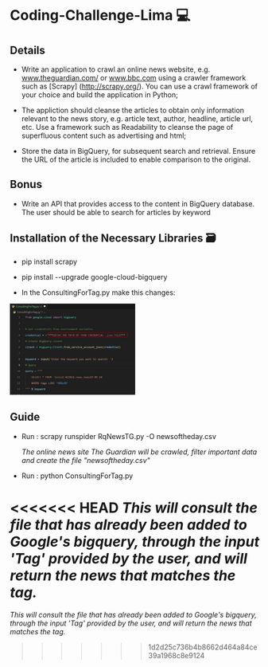 # Coding-Challenge-Lima 💻


## Details

- Write an application to crawl an online news website, e.g. www.theguardian.com/ or www.bbc.com using a crawler framework such as [Scrapy] (http://scrapy.org/). You can use a crawl framework of your choice and build the application in Python;

- The appliction should cleanse the articles to obtain only information relevant to the news story, e.g. article text, author, headline, article url, etc. Use a framework such as Readability to cleanse the page of superfluous content such as advertising and html;

- Store the data in BigQuery, for subsequent search and retrieval. Ensure the URL of the article is included to enable comparison to the original.

## Bonus
- Write an API that provides access to the content in BigQuery database. The user should be able to search for articles by keyword


## Installation of the Necessary Libraries 🗃️

- pip install scrapy
- pip install --upgrade google-cloud-bigquery 

- In the ConsultingForTag.py make this changes:

<img src="GUIDE1.jpg" width="50%">  



## Guide


- Run : scrapy runspider RqNewsTG.py -O newsoftheday.csv

  *The online news site The Guardian will be crawled, filter important data and create the file "newsoftheday.csv"*

- Run : python ConsultingForTag.py 

<<<<<<< HEAD
  *This will consult the file that has already been added to Google's bigquery, through the input 'Tag' provided by the user, and will return the news that matches the tag.*
=======
  *This will consult the file that has already been added to Google's bigquery, through the input 'Tag' provided by the user, and will return the news that matches the tag.*
>>>>>>> 1d2d25c736b4b8662d464a84ce39a1968c8e9124
